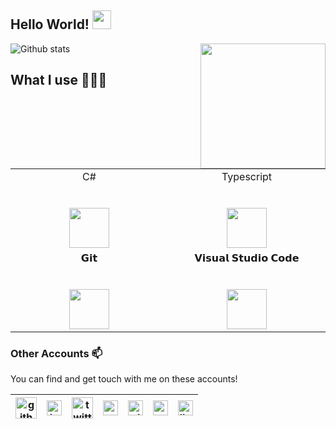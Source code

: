 ## Hello World! <img src="https://raw.githubusercontent.com/iampavangandhi/iampavangandhi/master/gifs/Hi.gif" width="30px"></h2>

<!--
**Doff3n/Doff3n** is a ✨ _special_ ✨ repository because its `README.md` (this file) appears on your GitHub profile.

Here are some ideas to get you started:

- 🔭 I’m currently working on ...
- 🌱 I’m currently learning ...
- 👯 I’m looking to collaborate on ...
- 🤔 I’m looking for help with ...
- 💬 Ask me about ...
- 📫 How to reach me: ...
- 😄 Pronouns: ...
- ⚡ Fun fact: ...
-->

<img align='right' src='https://octodex.github.com/images/spidertocat.png' width='200"'>

![Github stats](https://github-readme-stats.vercel.app/api?username=Doff3n&show_icons=true&hide_border=true)


## What I use 👨🏻‍💻

<table>
  <tbody>
    <tr valign="top">
      <td width="25%" align="center">
        <span>C#</span><br><br><br>
        <img height="64px" src="https://cdn.svgporn.com/logos/c-sharp.svg">
      </td>
      <td width="25%" align="center">
        <span>Typescript</span><br><br><br>
        <img height="64px" src="https://cdn.svgporn.com/logos/typescript.svg">
      </td>
    </tr>
    <tr valign="top">
      <td width="25%" align="center">
        <span>𝗚𝗶𝘁</span><br><br><br>
        <img height="64px" src="https://cdn.svgporn.com/logos/git-icon.svg">
      </td>
      <td width="25%" align="center">
        <span>𝗩𝗶𝘀𝘂𝗮𝗹 𝗦𝘁𝘂𝗱𝗶𝗼 𝗖𝗼𝗱𝗲</span><br><br><br>
        <img height="64px" src="https://cdn.svgporn.com/logos/visual-studio-code.svg">
      </td>
    </tr>
  </tbody>
</table>

### Other Accounts 📫

You can find and get touch with me on these accounts!

| [<img src="https://cdn.svgporn.com/logos/github-icon.svg" alt="github logo" width="34">](https://github.com/Doff3n) | [<img src="https://cdn.svgporn.com/logos/instagram-icon.svg" alt="instagram logo" width="24">](https://www.instagram.com/kristoffagram/) | [<img src="https://cdn.svgporn.com/logos/twitter.svg" alt="twitter logo" width="34">](https://twitter.com/Doff3n) | [<img src="https://cdn.svgporn.com/logos/stackoverflow-icon.svg" alt="stack logo" width="24">](https://stackoverflow.com/users/1304590/doff3n) | [<img src="https://cdn.svgporn.com/logos/gitlab.svg" alt="gitlab logo" width="24">](https://gitlab.com/keckhoff) | [<img src="https://cdn.svgporn.com/logos/reddit-icon.svg" alt="reddit logo" width="24">](https://www.reddit.com/user/Doff3n) | [<img src="https://cdn.svgporn.com/logos/linkedin.svg" alt="linkedin logo" width="24">](https://www.linkedin.com/in/kristoffer-rene-e-21609613/)
|---|---|---|---|---|---|------|

